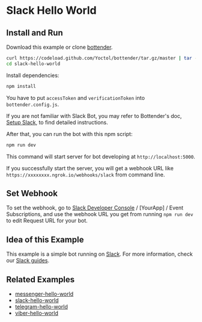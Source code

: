# Slack Hello World

## Install and Run

Download this example or clone [bottender](https://github.com/Yoctol/bottender).

```sh
curl https://codeload.github.com/Yoctol/bottender/tar.gz/master | tar -xz --strip=2 bottender-master/examples/slack-hello-world
cd slack-hello-world
```

Install dependencies:

```sh
npm install
```

You have to put `accessToken` and `verificationToken` into `bottender.config.js`.

If you are not familiar with Slack Bot, you may refer to Bottender's doc, [Setup Slack](https://bottender.js.org/docs/channel-slack-setup), to find detailed instructions.

After that, you can run the bot with this npm script:

```sh
npm run dev
```

This command will start server for bot developing at `http://localhost:5000`.

If you successfully start the server, you will get a webhook URL like `https://xxxxxxxx.ngrok.io/webhooks/slack` from command line.

## Set Webhook

To set the webhook, go to [Slack Developer Console](https://api.slack.com/apps) / [YourApp] / Event Subscriptions, and use the webhook URL you get from running `npm run dev` to edit Request URL for your bot.

## Idea of this Example

This example is a simple bot running on [Slack](https://slack.com/).
For more information, check our [Slack guides](https://bottender.js.org/docs/channel-slack-setup).

## Related Examples

- [messenger-hello-world](../messenger-hello-world)
- [slack-hello-world](../slack-hello-world)
- [telegram-hello-world](../telegram-hello-world)
- [viber-hello-world](../viber-hello-world)
